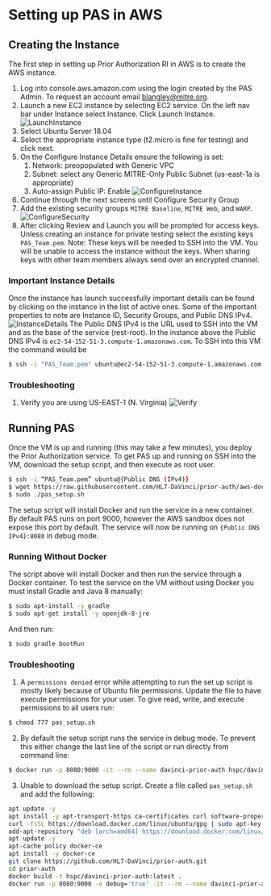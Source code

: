 # Setting up PAS in AWS

## Creating the Instance

The first step in setting up Prior Authorization RI in AWS is to create the AWS instance.

1.  Log into console.aws.amazon.com using the login created by the PAS Admin. To request an account email blangley@mitre.org.
2.  Launch a new EC2 instance by selecting EC2 service. On the left nav bar under Instance select Instance. Click Launch Instance.
    ![LaunchInstance](/documentation/Launch_Instance.png)
3.  Select Ubuntu Server 18.04
4.  Select the appropriate instance type (t2.micro is fine for testing) and click next.
5.  On the Configure Instance Details ensure the following is set:
    1. Network: preopopulated with Generic VPC
    2. Subnet: select any Generic MITRE-Only Public Subnet (us-east-1a is appropriate)
    3. Auto-assign Public IP: Enable
       ![ConfigureInstance](/documentation/Configure_Instance.png)
6.  Continue through the next screens until Configure Security Group
7.  Add the existing security groups `MITRE Baseline`, `MITRE Web`, and `WARP`.
    ![ConfigureSecurity](/documentation/Configure_Security_Group.png)
8.  After clicking Review and Launch you will be prompted for access keys. Unless creating an instance for private testing select the existing keys `PAS_Team.pem`.
    Note: These keys will be needed to SSH into the VM. You will be unable to access the instance without the keys. When sharing keys with other team members always send over an encrypted channel.

### Important Instance Details

Once the instance has launch successfully important details can be found by clicking on the instance in the list of active ones. Some of the important properties to note are Instance ID, Security Groups, and Public DNS IPv4.
![InstanceDetails](/documentation/Instance_Details.png)
The Public DNS IPv4 is the URL used to SSH into the VM and as the base of the service (rest-root). In the instance above the Public DNS IPv4 is `ec2-54-152-51-3.compute-1.amazonaws.com`. To SSH into this VM the command would be

```bash
$ ssh -i "PAS_Team.pem" ubuntu@ec2-54-152-51-3.compute-1.amazonaws.com
```

### Troubleshooting

1.  Verify you are using US-EAST-1 (N. Virginia)
    ![Verify](/documentation/Verify_USEAST_1.png)

## Running PAS

Once the VM is up and running (this may take a few minutes), you deploy the Prior Authorization service. To get PAS up and running on SSH into the VM, download the setup script, and then execute as root user.

```bash
$ ssh -i “PAS_Team.pem” ubuntu@{Public DNS (IPv4)}
$ wget https://raw.githubusercontent.com/HL7-DaVinci/prior-auth/aws-docs/pas_setup.sh
$ sudo ./pas_setup.sh
```

The setup script will install Docker and run the service in a new container. By default PAS runs on port 9000, however the AWS sandbox does not expose this port by default. The service will now be running on `{Public DNS IPv4}:8080` in debug mode.

### Running Without Docker

The script above will install Docker and then run the service through a Docker container. To test the service on the VM without using Docker you must install Gradle and Java 8 manually:

```bash
$ sudo apt-install -y gradle
$ sudo apt-get install -y openjdk-8-jre
```

And then run:

```bash
$ sudo gradle bootRun
```

### Troubleshooting

1. A `permissions denied` error while attempting to run the set up script is mostly likely because of Ubuntu file permissions. Update the file to have execute permissions for your user. To give read, write, and execute permissions to all users run:

```bash
$ chmod 777 pas_setup.sh
```

2. By default the setup script runs the service in debug mode. To prevent this either change the last line of the script or run directly from command line:

```bash
$ docker run -p 8080:9000 -it --rm --name davinci-prior-auth hspc/davinci-prior-auth:latest
```

3. Unable to download the setup script. Create a file called `pas_setup.sh` and add the following:

```bash
apt update -y
apt install -y apt-transport-https ca-certificates curl software-properties-common
curl -fsSL https://download.docker.com/linux/ubuntu/gpg | sudo apt-key add -
add-apt-repository "deb [arch=amd64] https://download.docker.com/linux/ubuntu bionic stable"
apt update -y
apt-cache policy docker-ce
apt install -y docker-ce
git clone https://github.com/HL7-DaVinci/prior-auth.git
cd prior-auth
docker build -t hspc/davinci-prior-auth:latest .
docker run -p 8080:9000 -e debug='true' -it --rm --name davinci-prior-auth hspc/davinci-prior-auth:latest
```
